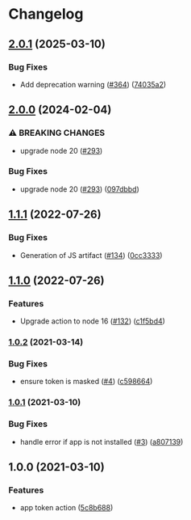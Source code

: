 # Changelog

## [2.0.1](https://github.com/philips-software/app-token-action/compare/v2.0.0...v2.0.1) (2025-03-10)


### Bug Fixes

* Add deprecation warning ([#364](https://github.com/philips-software/app-token-action/issues/364)) ([74035a2](https://github.com/philips-software/app-token-action/commit/74035a22e6e0d2a3cc94a79d2b48d8d4ecb80449))

## [2.0.0](https://github.com/philips-software/app-token-action/compare/v1.1.2...v2.0.0) (2024-02-04)


### ⚠ BREAKING CHANGES

* upgrade node 20 ([#293](https://github.com/philips-software/app-token-action/issues/293))

### Bug Fixes

* upgrade node 20 ([#293](https://github.com/philips-software/app-token-action/issues/293)) ([097dbbd](https://github.com/philips-software/app-token-action/commit/097dbbda6a2b7edc3020109306eb83a956bc4f62))

## [1.1.1](https://github.com/philips-software/app-token-action/compare/v1.1.0...v1.1.1) (2022-07-26)


### Bug Fixes

* Generation of JS artifact ([#134](https://github.com/philips-software/app-token-action/issues/134)) ([0cc3333](https://github.com/philips-software/app-token-action/commit/0cc333300bf9df23facb1abdeb6de7dab4dcfa38))

## [1.1.0](https://github.com/philips-software/app-token-action/compare/v1.0.2...v1.1.0) (2022-07-26)


### Features

* Upgrade action to node 16 ([#132](https://github.com/philips-software/app-token-action/issues/132)) ([c1f5bd4](https://github.com/philips-software/app-token-action/commit/c1f5bd4c1a761abf0d757352eaa6dea4f66993cf))

### [1.0.2](https://github.com/philips-software/app-token-action/compare/v1.0.1...v1.0.2) (2021-03-14)


### Bug Fixes

* ensure token is masked ([#4](https://github.com/philips-software/app-token-action/issues/4)) ([c598664](https://github.com/philips-software/app-token-action/commit/c59866487153993183244316c2e70f8728f422de))

### [1.0.1](https://github.com/philips-software/app-token-action/compare/v1.0.0...v1.0.1) (2021-03-10)


### Bug Fixes

* handle error if app is not installed ([#3](https://github.com/philips-software/app-token-action/issues/3)) ([a807139](https://github.com/philips-software/app-token-action/commit/a807139233eb729ae51dc77544cdebc33dd8a2c0))

## 1.0.0 (2021-03-10)


### Features

* app token action ([5c8b688](https://github.com/philips-software/app-token-action/commit/5c8b688ab2a3449c062908db1dc6f9d914ed12a6))
